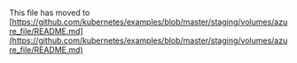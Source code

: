 This file has moved to [https://github.com/kubernetes/examples/blob/master/staging/volumes/azure_file/README.md](https://github.com/kubernetes/examples/blob/master/staging/volumes/azure_file/README.md)

